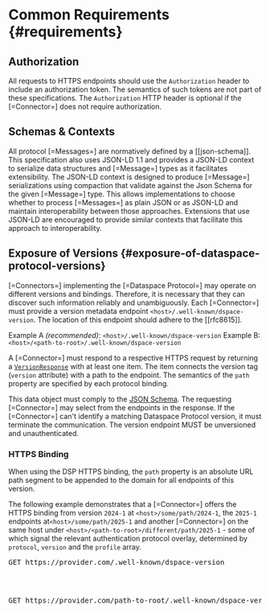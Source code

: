 # Common Requirements {#requirements}

## Authorization

All requests to HTTPS endpoints should use the `Authorization` header to include an authorization token. The semantics
of such tokens are not part of these specifications. The `Authorization` HTTP header is optional if the [=Connector=]
does not require authorization.

## Schemas & Contexts

All protocol [=Messages=] are normatively defined by a [[json-schema]]. This specification also uses JSON-LD 1.1 and
provides a JSON-LD context to serialize data structures and [=Message=] types as it facilitates extensibility. The
JSON-LD context is designed to produce [=Message=] serializations using compaction that validate against the Json Schema
for the given [=Message=] type. This allows implementations to choose whether to process [=Messages=] as plain JSON or
as JSON-LD and maintain interoperability between those approaches. Extensions that use JSON-LD are encouraged to provide
similar contexts that facilitate this approach to interoperability.

## Exposure of Versions {#exposure-of-dataspace-protocol-versions}

[=Connectors=] implementing the [=Dataspace Protocol=] may operate on different versions and bindings. Therefore, it is
necessary that they can discover such information reliably and unambiguously. Each [=Connector=]
must provide a version metadata endpoint `<host>/.well-known/dspace-version`. The location of this endpoint should adhere to the [[rfc8615]]. 

Example A _(recommended)_: `<host>/.well-known/dspace-version`
Example B: `<host>/<path-to-root>/.well-known/dspace-version`

A [=Connector=] must respond to a respective HTTPS request by returning a [`VersionResponse`](#VersionResponse-table)
with at least one item. The item connects the version tag (`version` attribute) with a path to the endpoint.
The semantics of the `path` property are specified by each protocol binding.

This data object must comply to the [JSON Schema](message/schema/protocol-version-schema.json). The requesting
[=Connector=] may select from the endpoints in the response. If the [=Connector=] can't identify a matching Dataspace
Protocol version, it must terminate the communication. The version endpoint MUST be unversioned and unauthenticated.

### HTTPS Binding

When using the DSP HTTPS binding, the `path` property is an absolute URL path segment to be appended to the domain for
all endpoints of this version.

The following example demonstrates that a [=Connector=] offers the HTTPS binding from version `2024-1` at
`<host>/some/path/2024-1`, the `2025-1` endpoints at`<host>/some/path/2025-1` and another [=Connector=] on the same host
under `<host>/<path-to-root>/different/path/2025-1` - some of which signal the relevant authentication protocol overlay, determined by
`protocol`, `version` and the `profile` array.

<aside class="example" title="Well-known Version Endpoint (HTTPS)">
    <pre class="http">GET https://provider.com/.well-known/dspace-version
    </pre>
    <pre class="json" data-include="message/example/protocol-version.json">
    </pre>
</aside>

<aside class="example" title="Well-known Version Endpoint (HTTPS) at different root path">
    <pre class="http">GET https://provider.com/path-to-root/.well-known/dspace-version
    </pre>
    <pre class="json" data-include="message/example/protocol-version.json">
    </pre>
</aside>